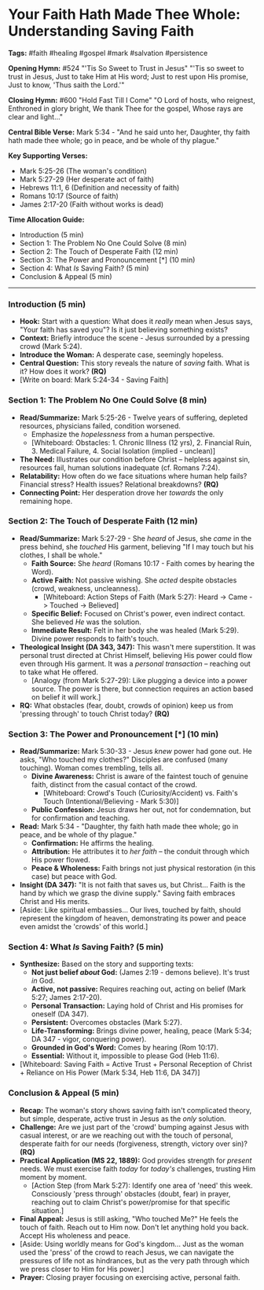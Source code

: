 # Your Faith Hath Made Thee Whole: Understanding Saving Faith

**Tags:** #faith #healing #gospel #mark #salvation #persistence

**Opening Hymn:** #524 "'Tis So Sweet to Trust in Jesus" "'Tis so sweet to trust
in Jesus, Just to take Him at His word; Just to rest upon His promise, Just to
know, 'Thus saith the Lord.'"

**Closing Hymn:** #600 "Hold Fast Till I Come" "O Lord of hosts, who reignest,
Enthroned in glory bright, We thank Thee for the gospel, Whose rays are clear
and light..."

**Central Bible Verse:** Mark 5:34 - "And he said unto her, Daughter, thy faith
hath made thee whole; go in peace, and be whole of thy plague."

**Key Supporting Verses:**

- Mark 5:25-26 (The woman's condition)
- Mark 5:27-29 (Her desperate act of faith)
- Hebrews 11:1, 6 (Definition and necessity of faith)
- Romans 10:17 (Source of faith)
- James 2:17-20 (Faith without works is dead)

**Time Allocation Guide:**

- Introduction (5 min)
- Section 1: The Problem No One Could Solve (8 min)
- Section 2: The Touch of Desperate Faith (12 min)
- Section 3: The Power and Pronouncement [*] (10 min)
- Section 4: What _Is_ Saving Faith? (5 min)
- Conclusion & Appeal (5 min)

---

### Introduction (5 min)

- **Hook:** Start with a question: What does it _really_ mean when Jesus says,
  "Your faith has saved you"? Is it just believing something exists?
- **Context:** Briefly introduce the scene - Jesus surrounded by a pressing
  crowd (Mark 5:24).
- **Introduce the Woman:** A desperate case, seemingly hopeless.
- **Central Question:** This story reveals the nature of _saving_ faith. What is
  it? How does it work? **(RQ)**
- [Write on board: Mark 5:24-34 - Saving Faith]

### Section 1: The Problem No One Could Solve (8 min)

- **Read/Summarize:** Mark 5:25-26 - Twelve years of suffering, depleted
  resources, physicians failed, condition worsened.
  - Emphasize the _hopelessness_ from a human perspective.
  - [Whiteboard: Obstacles: 1. Chronic Illness (12 yrs), 2. Financial Ruin, 3.
    Medical Failure, 4. Social Isolation (implied - unclean)]
- **The Need:** Illustrates our condition before Christ – helpless against sin,
  resources fail, human solutions inadequate (cf. Romans 7:24).
- **Relatability:** How often do we face situations where human help fails?
  Financial stress? Health issues? Relational breakdowns? **(RQ)**
- **Connecting Point:** Her desperation drove her _towards_ the only remaining
  hope.

### Section 2: The Touch of Desperate Faith (12 min)

- **Read/Summarize:** Mark 5:27-29 - She _heard_ of Jesus, she _came_ in the
  press behind, she _touched_ His garment, believing "If I may touch but his
  clothes, I shall be whole."
  - **Faith Source:** She _heard_ (Romans 10:17 - Faith comes by hearing the
    Word).
  - **Active Faith:** Not passive wishing. She _acted_ despite obstacles (crowd,
    weakness, uncleanness).
    - [Whiteboard: Action Steps of Faith (Mark 5:27): Heard -> Came -> Touched
      -> Believed]
  - **Specific Belief:** Focused on Christ's power, even indirect contact. She
    believed _He_ was the solution.
  - **Immediate Result:** Felt in her body she was healed (Mark 5:29). Divine
    power responds to faith's touch.
- **Theological Insight (DA 343, 347):** This wasn't mere superstition. It was
  personal trust directed at Christ Himself, believing His power could flow even
  through His garment. It was a _personal transaction_ – reaching out to take
  what He offered.
  - [Analogy (from Mark 5:27-29): Like plugging a device into a power source.
    The power is there, but connection requires an action based on belief it
    will work.]
- **RQ:** What obstacles (fear, doubt, crowds of opinion) keep us from 'pressing
  through' to touch Christ today? **(RQ)**

### Section 3: The Power and Pronouncement [*] (10 min)

- **Read/Summarize:** Mark 5:30-33 - Jesus _knew_ power had gone out. He asks,
  "Who touched my clothes?" Disciples are confused (many touching). Woman comes
  trembling, tells all.
  - **Divine Awareness:** Christ is aware of the faintest touch of genuine
    faith, distinct from the casual contact of the crowd.
    - [Whiteboard: Crowd's Touch (Curiosity/Accident) vs. Faith's Touch
      (Intentional/Believing - Mark 5:30)]
  - **Public Confession:** Jesus draws her out, not for condemnation, but for
    confirmation and teaching.
- **Read:** Mark 5:34 - "Daughter, thy faith hath made thee whole; go in peace,
  and be whole of thy plague."
  - **Confirmation:** He affirms the healing.
  - **Attribution:** He attributes it to _her faith_ – the conduit through which
    His power flowed.
  - **Peace & Wholeness:** Faith brings not just physical restoration (in this
    case) but peace with God.
- **Insight (DA 347):** "It is not faith that saves us, but Christ... Faith is
  the hand by which we grasp the divine supply." Saving faith embraces Christ
  and His merits.
- [Aside: Like spiritual embassies... Our lives, touched by faith, should
  represent the kingdom of heaven, demonstrating its power and peace even amidst
  the 'crowds' of this world.]

### Section 4: What _Is_ Saving Faith? (5 min)

- **Synthesize:** Based on the story and supporting texts:
  - **Not just belief _about_ God:** (James 2:19 - demons believe). It's trust
    _in_ God.
  - **Active, not passive:** Requires reaching out, acting on belief (Mark 5:27;
    James 2:17-20).
  - **Personal Transaction:** Laying hold of Christ and His promises for oneself
    (DA 347).
  - **Persistent:** Overcomes obstacles (Mark 5:27).
  - **Life-Transforming:** Brings divine power, healing, peace (Mark 5:34; DA
    347 - vigor, conquering power).
  - **Grounded in God's Word:** Comes by hearing (Rom 10:17).
  - **Essential:** Without it, impossible to please God (Heb 11:6).
- [Whiteboard: Saving Faith = Active Trust + Personal Reception of Christ +
  Reliance on His Power (Mark 5:34, Heb 11:6, DA 347)]

### Conclusion & Appeal (5 min)

- **Recap:** The woman's story shows saving faith isn't complicated theory, but
  simple, desperate, active trust in Jesus as the _only_ solution.
- **Challenge:** Are we just part of the 'crowd' bumping against Jesus with
  casual interest, or are we reaching out with the touch of personal, desperate
  faith for our needs (forgiveness, strength, victory over sin)? **(RQ)**
- **Practical Application (MS 22, 1889):** God provides strength for _present_
  needs. We must exercise faith _today_ for _today's_ challenges, trusting Him
  moment by moment.
  - [Action Step (from Mark 5:27): Identify one area of 'need' this week.
    Consciously 'press through' obstacles (doubt, fear) in prayer, reaching out
    to claim Christ's power/promise for that specific situation.]
- **Final Appeal:** Jesus is still asking, "Who touched Me?" He feels the touch
  of faith. Reach out to Him now. Don't let anything hold you back. Accept His
  wholeness and peace.
- [Aside: Using worldly means for God's kingdom... Just as the woman used the
  'press' of the crowd to reach Jesus, we can navigate the pressures of life not
  as hindrances, but as the very path through which we press closer to Him for
  His power.]
- **Prayer:** Closing prayer focusing on exercising active, personal faith.

